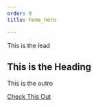 ```yaml
---
order: 0
title: home_hero

---
```


This is the lead

## This is the Heading

This is the outro


<a href="/posts">Check This Out</a>
